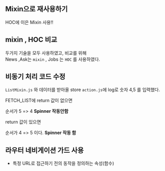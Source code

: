 ## Mixin으로 재사용하기

HOC에 이은 Mixin 사용!!

## mixin , HOC 비교

두가지 기술을 모두 사용하였고,
비교를 위해 <br/>
News ,Ask는 `mixin` , Jobs 는 `HOC` 를 사용하였다.

## 비동기 처리 코드 수정

`ListMixin.js` 와 데이터를 받아올 store
`action.js`에 log로 숫자 4,5 를 입력했다. <br/>

FETCH_LIST에 return 값이 없으면

순서가 5 => 4 **Spinner 작동안함**<br/>

return 값이 있으면

순서가 4 => 5 이다. **Spinner 작동 함**

## 라우터 네비게이션 가드 사용

- 특정 URL로 접근하기 전의 동작을 정의하는 속성(함수)
